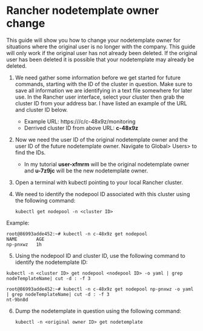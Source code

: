 # Rancher nodetemplate owner change
This guide will show you how to change your nodetemplate owner for situations where the original user is no longer with the company.  This guide will only work if the original user has not already been deleted.  If the original user has been deleted it is possible that your nodetemplate may already be deleted.
1. We need gather some information before we get started for future commands, starting with the ID of the cluster in question.  Make sure to save all information we are identifying in a text file somewhere for later use.  In the Rancher user interface, select your cluster then grab the cluster ID from your address bar.  I have listed an example of the URL and cluster ID below.
   * Example URL: https://<RANCHER URL>/c/c-48x9z/monitoring
   * Derrived cluster ID from above URL: **c-48x9z**
2. Now we need the user ID of the original nodetemplate owner and the user ID of the future nodetemplate owner.  Navigate to Global> Users> to find the IDs.
   * In my tutorial **user-xfmrm** will be the original nodetemplate owner and **u-7z9jc** will be the new nodetemplate owner.
3. Open a terminal with kubectl pointing to your local Rancher cluster.
4. We need to identify the nodepool ID associated with this cluster using the following command: 
   
   `kubectl get nodepool -n <cluster ID>`
   
Example: 
```
root@86993adde452:~# kubectl -n c-48x9z get nodepool
NAME       AGE
np-pnxwz   1h
```
 5. Using the nodepool ID and cluster ID, use the following command to identify the nodetemplate ID: 

   `kubectl -n <cluster ID> get nodepool <nodepool ID> -o yaml | grep nodeTemplateName| cut -d : -f 3`
```
root@86993adde452:~# kubectl -n c-48x9z get nodepool np-pnxwz -o yaml | grep nodeTemplateName| cut -d : -f 3
nt-9bn8d
```

6. Dump the nodetemplate in question using the following command: 

   `kubectl -n <original owner ID> get nodetemplate`
